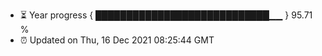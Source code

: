 - ⏳ Year progress { ████████████████████████████▁▁ } 95.71 %
- ⏰ Updated on Thu, 16 Dec 2021 08:25:44 GMT

